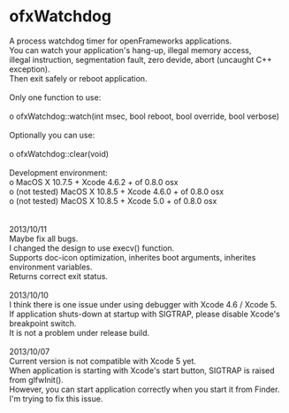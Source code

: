 ofxWatchdog
===========

A process watchdog timer for openFrameworks applications.<br/>
You can watch your application's hang-up, illegal memory access,<br/>
illegal instruction, segmentation fault, zero devide, abort (uncaught C++ exception).<br/>
Then exit safely or reboot application.<br/>
<br/>
Only one function to use:<br/>
<br/>
o ofxWatchdog::watch(int msec, bool reboot, bool override, bool verbose)<br/>
<br/>
Optionally you can use:<br/>
<br/>
o ofxWatchdog::clear(void)<br/>
<br/>
Development environment:<br/>
o MacOS X 10.7.5 + Xcode 4.6.2 + of 0.8.0 osx<br/>
o (not tested) MacOS X 10.8.5 + Xcode 4.6.0 + of 0.8.0 osx<br/>
o (not tested) MacOS X 10.8.5 + Xcode 5.0 + of 0.8.0 osx<br/>
<br/>
<br/>
2013/10/11<br/>
Maybe fix all bugs.<br/>
I changed the design to use execv() function.<br/>
Supports doc-icon optimization, inherites boot arguments, inherites environment variables.<br/>
Returns correct exit status.<br/>
<br/>
2013/10/10<br/>
I think there is one issue under using debugger with Xcode 4.6 / Xcode 5.<br/>
If application shuts-down at startup with SIGTRAP, please disable Xcode's breakpoint switch.<br/>
It is not a problem under release build.<br/>
<br/>
2013/10/07<br/>
Current version is not compatible with Xcode 5 yet.<br/>
When application is starting with Xcode's start button, SIGTRAP is raised from glfwInit().<br/>
However, you can start application correctly when you start it from Finder.<br/>
I'm trying to fix this issue.<br/>
